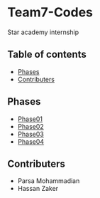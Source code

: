 # Team7-Codes
Star academy internship 
## Table of contents
- [Phases](#Phases)
- [Contributers](#Contributers)
## Phases
- [Phase01](https://github.com/Star-Academy/codestar-internship/blob/master/Projects/Phase01-Search.md)
- [Phase02](https://github.com/Star-Academy/codestar-internship/blob/master/Projects/Phase02-CodeReview.md)
- [Phase03](https://github.com/Star-Academy/codestar-internship/blob/master/Projects/Phase03-UnitTest.md)
- [Phase04](https://github.com/Star-Academy/codestar-internship/blob/master/Projects/Phase04-CSharp/Phase04-CSharp.md)
## Contributers
- Parsa Mohammadian
- Hassan Zaker
